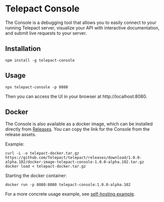 # Telepact Console

The Console is a debugging tool that allows you to easily connect to your
running Telepact server, visualize your API with interactive documentation, and
submit live requests to your server.

## Installation

```
npm install -g telepact-console
```

## Usage

```
npx telepact-console -p 8080
```

Then you can access the UI in your browser at http://localhost:8080.

## Docker

The Console is also available as a docker image, which can be installed directly from
[Releases](https://github.com/Telepact/telepact/releases). You can copy the link
for the Console from the release assets.

Example:

```
curl -L -o telepact-docker.tar.gz https://github.com/Telepact/telepact/releases/download/1.0.0-alpha.102/docker-image-telepact-console-1.0.0-alpha.102.tar.gz
docker load < telepact-docker.tar.gz
```

Starting the docker container:

```
docker run -p 8080:8080 telepact-console:1.0.0-alpha.102
```

For a more concrete usage example, see
[self-hosting example](https://github.com/Telepact/telepact/blob/main/test/console-self-hosted/).

